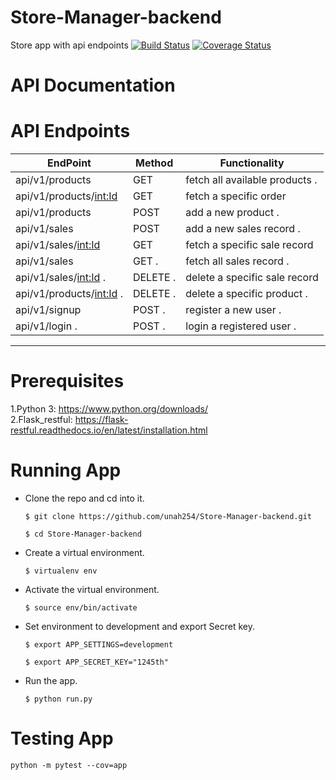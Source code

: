 # Store-Manager-backend
Store app with api endpoints
[![Build Status](https://travis-ci.org/unah254/Store-Manager-backend.svg?branch=master)](https://travis-ci.org/unah254/Store-Manager-backend)        [![Coverage Status](https://coveralls.io/repos/github/unah254/Store-Manager-backend/badge.svg?branch=ch-api-v1-161337541)](https://coveralls.io/github/unah254/Store-Manager-backend?branch=ch-api-v1-161337541)



# API Documentation

# API Endpoints

| EndPoint                    | Method        | Functionality                 |
| --------------------------  | --------------|------------------------------ |
|  api/v1/products            | GET           | fetch all available products .|
| api/v1/products/<int:Id>    | GET           | fetch  a specific order       |
| api/v1/products             | POST          | add a new product .           |
| api/v1/sales                | POST          | add a new sales record .      |
| api/v1/sales/<int:Id>       | GET           | fetch a specific sale record  |
| api/v1/sales                | GET .         | fetch all sales record .      |
| api/v1/sales/<int:Id> .     | DELETE .      | delete a specific sale record |
| api/v1/products/<int:Id> .  |DELETE .       | delete a specific product .   |
| api/v1/signup               | POST .        | register a new user .         |
| api/v1/login .              | POST .        | login a registered user .     |
 ----------------------------    ---------------  -------------------------------
 

# Prerequisites
1.Python 3: https://www.python.org/downloads/                                        
2.Flask_restful: https://flask-restful.readthedocs.io/en/latest/installation.html

# Running App
- Clone the repo and cd into it.

  ```$ git clone https://github.com/unah254/Store-Manager-backend.git```
  
   ```$ cd Store-Manager-backend```

- Create a virtual environment.

  ```$ virtualenv env```

- Activate the virtual environment.

  ```$ source env/bin/activate``` 

- Set environment to development and export Secret key.

   ```$ export APP_SETTINGS=development```
   
    ```$ export APP_SECRET_KEY="1245th"```

- Run the app.

   ```$ python run.py```

# Testing App

```python -m pytest --cov=app```
